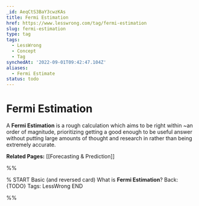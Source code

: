 ```yaml
---
_id: AeqCtS3BaY3cwzKAs
title: Fermi Estimation
href: https://www.lesswrong.com/tag/fermi-estimation
slug: fermi-estimation
type: tag
tags:
  - LessWrong
  - Concept
  - Tag
synchedAt: '2022-09-01T09:42:47.104Z'
aliases:
  - Fermi Estimate
status: todo
---
```


# Fermi Estimation

A **Fermi Estimation** is a rough calculation which aims to be right within ~an order of magnitude, prioritizing getting a good enough to be useful answer without putting large amounts of thought and research in rather than being extremely accurate.

**Related Pages:** [[Forecasting & Prediction]]


%%

% START
Basic (and reversed card)
What is **Fermi Estimation**?
Back: {TODO}
Tags: LessWrong
END

%%
	
